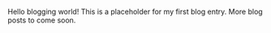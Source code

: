 Hello blogging world!  This is a placeholder for my first blog entry.  More blog posts to come soon.
